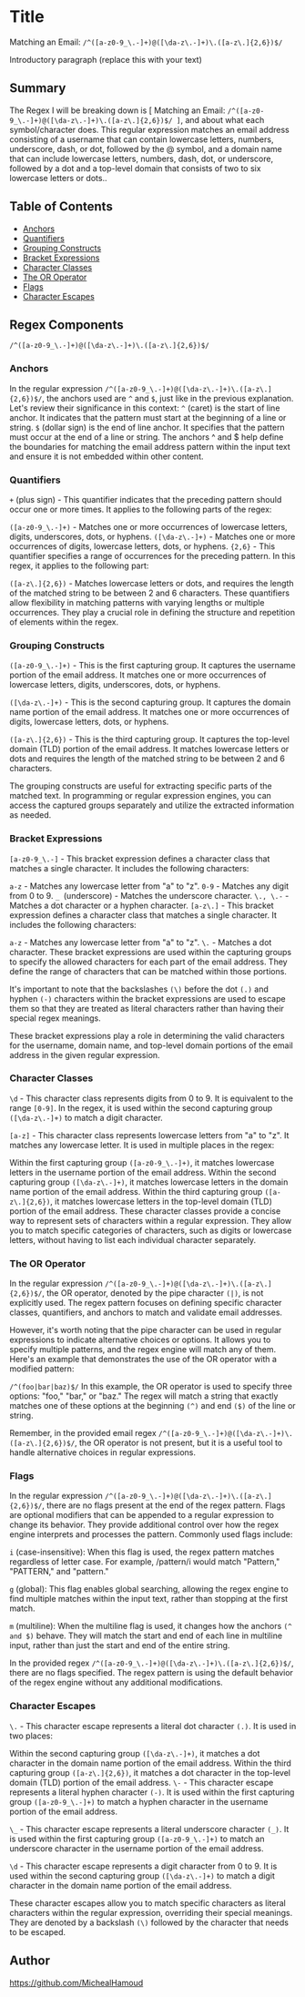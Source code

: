 # Title 
Matching an Email: `/^([a-z0-9_\.-]+)@([\da-z\.-]+)\.([a-z\.]{2,6})$/`

Introductory paragraph (replace this with your text)

## Summary
The Regex I will be breaking down is [ Matching an Email: `/^([a-z0-9_\.-]+)@([\da-z\.-]+)\.([a-z\.]{2,6})$/ ]`, and about what each 
symbol/character does.
This regular expression matches an email address consisting of a username that can contain lowercase letters, numbers, underscore, dash, or dot, followed by the @ symbol, and a domain name that can include lowercase letters, numbers, dash, dot, or underscore, followed by a dot and a top-level domain that consists of two to six lowercase letters or dots..

## Table of Contents

- [Anchors](#anchors)
- [Quantifiers](#quantifiers)
- [Grouping Constructs](#grouping-constructs)
- [Bracket Expressions](#bracket-expressions)
- [Character Classes](#character-classes)
- [The OR Operator](#the-or-operator)
- [Flags](#flags)
- [Character Escapes](#character-escapes)

## Regex Components
`/^([a-z0-9_\.-]+)@([\da-z\.-]+)\.([a-z\.]{2,6})$/`

### Anchors

In the regular expression `/^([a-z0-9_\.-]+)@([\da-z\.-]+)\.([a-z\.]{2,6})$/`, the anchors used are `^` and `$`, just like in the previous explanation. Let's review their significance in this context:
`^` (caret) is the start of line anchor. It indicates that the pattern must start at the beginning of a line or string.
`$` (dollar sign) is the end of line anchor. It specifies that the pattern must occur at the end of a line or string.
The anchors ^ and $ help define the boundaries for matching the email address pattern within the input text and ensure it is not embedded within other content.

### Quantifiers

`+` (plus sign) - This quantifier indicates that the preceding pattern should occur one or more times. It applies to the following parts of the regex:

`([a-z0-9_\.-]+)` - Matches one or more occurrences of lowercase letters, digits, underscores, dots, or hyphens.
`([\da-z\.-]+)` - Matches one or more occurrences of digits, lowercase letters, dots, or hyphens.
`{2,6}` - This quantifier specifies a range of occurrences for the preceding pattern. In this regex, it applies to the following part:

`([a-z\.]{2,6})` - Matches lowercase letters or dots, and requires the length of the matched string to be between 2 and 6 characters.
These quantifiers allow flexibility in matching patterns with varying lengths or multiple occurrences. They play a crucial role in defining the structure and repetition of elements within the regex.

### Grouping Constructs

`([a-z0-9_\.-]+)` - This is the first capturing group. It captures the username portion of the email address. It matches one or more occurrences of lowercase letters, digits, underscores, dots, or hyphens.

`([\da-z\.-]+)` - This is the second capturing group. It captures the domain name portion of the email address. It matches one or more occurrences of digits, lowercase letters, dots, or hyphens.

`([a-z\.]{2,6})` - This is the third capturing group. It captures the top-level domain (TLD) portion of the email address. It matches lowercase letters or dots and requires the length of the matched string to be between 2 and 6 characters.

The grouping constructs are useful for extracting specific parts of the matched text. In programming or regular expression engines, you can access the captured groups separately and utilize the extracted information as needed.

### Bracket Expressions

`[a-z0-9_\.-]` - This bracket expression defines a character class that matches a single character. It includes the following characters:

`a-z` - Matches any lowercase letter from "a" to "z".
`0-9` - Matches any digit from 0 to 9.
`_ `(underscore) - Matches the underscore character.
`\., \.-` - Matches a dot character or a hyphen character.
`[a-z\.]` - This bracket expression defines a character class that matches a single character. It includes the following characters:

`a-z` - Matches any lowercase letter from "a" to "z".
`\.` - Matches a dot character.
These bracket expressions are used within the capturing groups to specify the allowed characters for each part of the email address. They define the range of characters that can be matched within those portions.

It's important to note that the backslashes `(\)` before the dot `(.)` and hyphen `(-)` characters within the bracket expressions are used to escape them so that they are treated as literal characters rather than having their special regex meanings.

These bracket expressions play a role in determining the valid characters for the username, domain name, and top-level domain portions of the email address in the given regular expression.

### Character Classes

`\d` - This character class represents digits from 0 to 9. It is equivalent to the range `[0-9]`. In the regex, it is used within the second capturing group `([\da-z\.-]+)` to match a digit character.

`[a-z]` - This character class represents lowercase letters from "a" to "z". It matches any lowercase letter. It is used in multiple places in the regex:

Within the first capturing group `([a-z0-9_\.-]+)`, it matches lowercase letters in the username portion of the email address.
Within the second capturing group `([\da-z\.-]+)`, it matches lowercase letters in the domain name portion of the email address.
Within the third capturing group `([a-z\.]{2,6})`, it matches lowercase letters in the top-level domain (TLD) portion of the email address.
These character classes provide a concise way to represent sets of characters within a regular expression. They allow you to match specific categories of characters, such as digits or lowercase letters, without having to list each individual character separately.

### The OR Operator

In the regular expression `/^([a-z0-9_\.-]+)@([\da-z\.-]+)\.([a-z\.]{2,6})$/`, the OR operator, denoted by the pipe character `(|)`, is not explicitly used. The regex pattern focuses on defining specific character classes, quantifiers, and anchors to match and validate email addresses.

However, it's worth noting that the pipe character can be used in regular expressions to indicate alternative choices or options. It allows you to specify multiple patterns, and the regex engine will match any of them. Here's an example that demonstrates the use of the OR operator with a modified pattern:

`/^(foo|bar|baz)$/`
In this example, the OR operator is used to specify three options: "foo," "bar," or "baz." The regex will match a string that exactly matches one of these options at the beginning `(^)` and end `($)` of the line or string.

Remember, in the provided email regex `/^([a-z0-9_\.-]+)@([\da-z\.-]+)\.([a-z\.]{2,6})$/`, the OR operator is not present, but it is a useful tool to handle alternative choices in regular expressions.

### Flags

In the regular expression `/^([a-z0-9_\.-]+)@([\da-z\.-]+)\.([a-z\.]{2,6})$/`, there are no flags present at the end of the regex pattern. Flags are optional modifiers that can be appended to a regular expression to change its behavior. They provide additional control over how the regex engine interprets and processes the pattern. Commonly used flags include:

`i` (case-insensitive): When this flag is used, the regex pattern matches regardless of letter case. For example, /pattern/i would match "Pattern," "PATTERN," and "pattern."

`g` (global): This flag enables global searching, allowing the regex engine to find multiple matches within the input text, rather than stopping at the first match.

`m` (multiline): When the multiline flag is used, it changes how the anchors `(^ and $)` behave. They will match the start and end of each line in multiline input, rather than just the start and end of the entire string.

In the provided regex `/^([a-z0-9_\.-]+)@([\da-z\.-]+)\.([a-z\.]{2,6})$/`, there are no flags specified. The regex pattern is using the default behavior of the regex engine without any additional modifications.

### Character Escapes

`\.` - This character escape represents a literal dot character `(.)`. It is used in two places:

Within the second capturing group `([\da-z\.-]+)`, it matches a dot character in the domain name portion of the email address.
Within the third capturing group `([a-z\.]{2,6})`, it matches a dot character in the top-level domain (TLD) portion of the email address.
`\-` - This character escape represents a literal hyphen character `(-)`. It is used within the first capturing group `([a-z0-9_\.-]+)` to match a hyphen character in the username portion of the email address.

`\_` - This character escape represents a literal underscore character `(_)`. It is used within the first capturing group `([a-z0-9_\.-]+)` to match an underscore character in the username portion of the email address.

`\d` - This character escape represents a digit character from 0 to 9. It is used within the second capturing group `([\da-z\.-]+)` to match a digit character in the domain name portion of the email address.

These character escapes allow you to match specific characters as literal characters within the regular expression, overriding their special meanings. They are denoted by a backslash `(\)` followed by the character that needs to be escaped.

## Author
 
https://github.com/MichealHamoud

